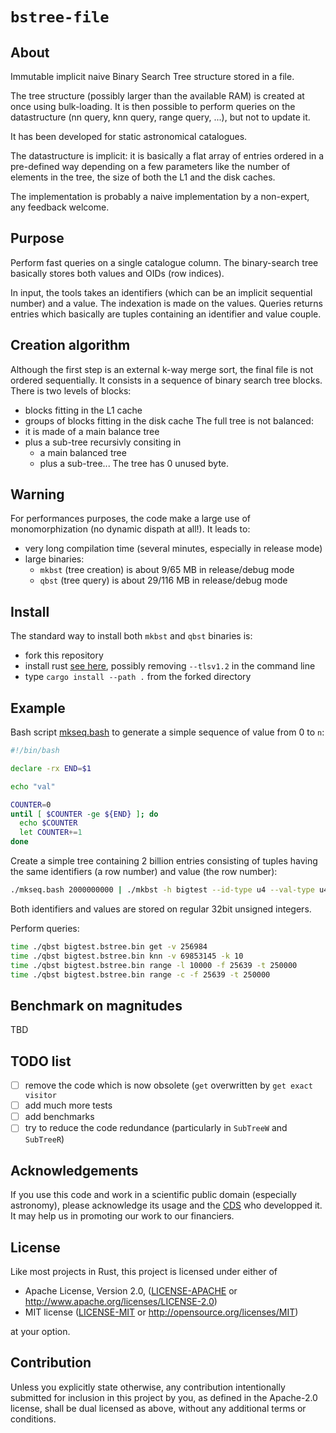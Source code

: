 <meta charset="utf-8"/>

# `bstree-file`

About
-----

Immutable implicit naive Binary Search Tree structure stored in a file.

The tree structure (possibly larger than the available RAM) is created at once
using bulk-loading.
It is then possible to perform queries on the datastructure
(nn query, knn query, range query, ...), but not to update it.

It has been developed for static astronomical catalogues.

The datastructure is implicit: it is basically a flat array of entries 
ordered in a pre-defined way depending on a few parameters like
the number of elements in the tree, the size of both the L1 and the disk caches.

The implementation is probably a naive implementation by a non-expert,
any feedback welcome.

Purpose
-------

Perform fast queries on a single catalogue column.
The binary-search tree basically stores both values and OIDs (row indices).

In input, the tools takes an identifiers (which can be an implicit sequential number)
and a value.
The indexation is made on the values.
Queries returns entries which basically are tuples containing an identifier and value couple.


Creation algorithm
------------------

Although the first step is an external k-way merge sort, 
the final file is not ordered sequentially.
It consists in a sequence of binary search tree blocks.
There is two levels of blocks: 
* blocks fitting in the L1 cache
* groups of blocks fitting in the disk cache 
The full tree is not balanced:
* it is made of a main balance tree
* plus a sub-tree recursivly consiting in
    - a main balanced tree
    - plus a sub-tree...
The tree has 0 unused byte.

Warning
-------

For performances purposes, the code make a large use of monomorphization (no dynamic dispath at all!).
It leads to:
* very long compilation time (several minutes, especially in release mode)
* large binaries:
    - `mkbst` (tree creation) is about 9/65 MB in release/debug mode
    - `qbst` (tree query) is about 29/116 MB in release/debug mode

Install
-------

The standard way to install both `mkbst` and `qbst` binaries is:
* fork this repository
* install rust [see here](https://www.rust-lang.org/tools/install), possibly removing `--tlsv1.2` in the command line
* type `cargo install --path .` from the forked directory

Example
-------

Bash script [mkseq.bash](resources/test/mkseq.bash) to generate a simple sequence of value from 0 to `n`:
```bash
#!/bin/bash

declare -rx END=$1

echo "val"

COUNTER=0
until [ $COUNTER -ge ${END} ]; do
  echo $COUNTER
  let COUNTER+=1
done
``` 
Create a simple tree containing 2 billion entries consisting of tuples having the
same identifiers (a row number) and value (the row number):
```bash
./mkseq.bash 2000000000 | ./mkbst -h bigtest --id-type u4 --val-type u4
```
Both identifiers and values are stored on regular 32bit unsigned integers.

Perform queries:
```bash
time ./qbst bigtest.bstree.bin get -v 256984
time ./qbst bigtest.bstree.bin knn -v 69853145 -k 10
time ./qbst bigtest.bstree.bin range -l 10000 -f 25639 -t 250000
time ./qbst bigtest.bstree.bin range -c -f 25639 -t 250000
```


Benchmark on magnitudes
-----------------------

TBD


TODO list
---------

* [ ] remove the code which is now obsolete (`get` overwritten by `get exact visitor` 
* [ ] add much more tests
* [ ] add benchmarks
* [ ] try to reduce the code redundance (particularly in `SubTreeW` and `SubTreeR`)

Acknowledgements
----------------

If you use this code and work in a scientific public domain
(especially astronomy), please acknowledge its usage and the 
[CDS](https://en.wikipedia.org/wiki/Centre_de_donn%C3%A9es_astronomiques_de_Strasbourg)
who developped it. 
It may help us in promoting our work to our financiers.


License
-------

Like most projects in Rust, this project is licensed under either of

 * Apache License, Version 2.0, ([LICENSE-APACHE](LICENSE-APACHE) or
   http://www.apache.org/licenses/LICENSE-2.0)
 * MIT license ([LICENSE-MIT](LICENSE-MIT) or
   http://opensource.org/licenses/MIT)

at your option.


Contribution
------------

Unless you explicitly state otherwise, any contribution intentionally submitted
for inclusion in this project by you, as defined in the Apache-2.0 license,
shall be dual licensed as above, without any additional terms or conditions.

